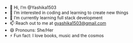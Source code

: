 - 👋 Hi, I’m @Yashika1503
- 👀 I’m interested in coding and learning to create new things
- 🌱 I’m currently learning full stack development
- 📫 Reach out to me at gyashika1503@gmail.com
- 😄 Pronouns: She/Her
- ⚡ Fun fact: I love books, music and the cosmos

<!---
Yashika1503/Yashika1503 is a ✨ special ✨ repository because its `README.md` (this file) appears on your GitHub profile.
You can click the Preview link to take a look at your changes.
--->
